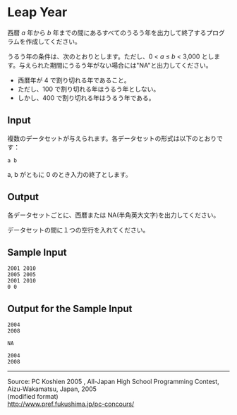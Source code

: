 # Leap Year

西暦 _a_ 年から _b_ 年までの間にあるすべてのうるう年を出力して終了するプログラムを作成してください。

うるう年の条件は、次のとおりとします。ただし、0 < _a_ ≤ _b_ < 3,000 とします。与えられた期間にうるう年がない場合には"NA"と出力してください。

* 西暦年が 4 で割り切れる年であること。
* ただし、100 で割り切れる年はうるう年としない。
* しかし、400 で割り切れる年はうるう年である。

## Input

複数のデータセットが与えられます。各データセットの形式は以下のとおりです：

    a b

a, b がともに 0 のとき入力の終了とします。

## Output

各データセットごとに、西暦または NA(半角英大文字)を出力してください。

データセットの間に１つの空行を入れてください。

## Sample Input

    2001 2010
    2005 2005
    2001 2010
    0 0

## Output for the Sample Input

    2004
    2008

    NA

    2004
    2008

* * *

Source: PC Koshien 2005 , All-Japan High School Programming Contest, Aizu-Wakamatsu, Japan, 2005   
(modified format)   
<http://www.pref.fukushima.jp/pc-concours/>
